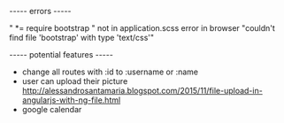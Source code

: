 
----- errors -----

" *= require bootstrap " not in application.scss
error in browser "couldn't find file 'bootstrap' with type 'text/css'"




----- potential features -----

+ change all routes with :id to :username or :name
+ user can upload their picture
  http://alessandrosantamaria.blogspot.com/2015/11/file-upload-in-angularjs-with-ng-file.html
+ google calendar
